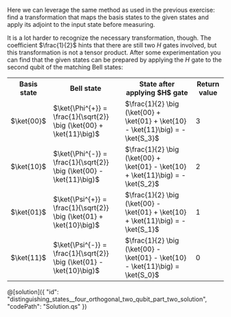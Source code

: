 Here we can leverage the same method as used in the previous exercise: find a transformation that maps the basis states to the given states and apply its adjoint to the input state before measuring.

It is a lot harder to recognize the necessary transformation, though. The coefficient $\frac{1}{2}$ hints that there are still two $H$ gates involved, but this transformation is not a tensor product. After some experimentation you can find that the given states can be prepared by applying the $H$ gate to the second qubit of the matching Bell states:

<table>
  <tr>
    <th>Basis state</th>
    <th>Bell state</th>
    <th>State after applying $H$ gate</th>
    <th>Return value</th>
  </tr>
  <tr>
    <td>$\ket{00}$</td>
    <td>$\ket{\Phi^{+}} = \frac{1}{\sqrt{2}} \big (\ket{00} + \ket{11}\big)$</td>
    <td>$\frac{1}{2} \big (\ket{00} + \ket{01} + \ket{10} - \ket{11}\big) = -\ket{S_3}$</td>
    <td>3</td>
  </tr>
  <tr>
    <td>$\ket{10}$ </td>
    <td>$\ket{\Phi^{-}} = \frac{1}{\sqrt{2}} \big (\ket{00} - \ket{11}\big)$</td>
    <td>$\frac{1}{2} \big (\ket{00} + \ket{01} - \ket{10} + \ket{11}\big) = -\ket{S_2}$</td>
    <td>2</td>
  </tr>
  <tr>
    <td>$\ket{01}$</td>
    <td>$\ket{\Psi^{+}} = \frac{1}{\sqrt{2}} \big (\ket{01} + \ket{10}\big)$</td>
    <td>$\frac{1}{2} \big (\ket{00} - \ket{01} + \ket{10} + \ket{11}\big) = -\ket{S_1}$</td>
    <td>1</td>
  </tr>
  <tr>
    <td>$\ket{11}$</td>
    <td>$\ket{\Psi^{-}} = \frac{1}{\sqrt{2}} \big (\ket{01} - \ket{10}\big)$</td>
    <td>$\frac{1}{2} \big (\ket{00} - \ket{01} - \ket{10} - \ket{11}\big) = \ket{S_0}$</td>
    <td>0</td>
  </tr>
</table>

@[solution]({
    "id": "distinguishing_states__four_orthogonal_two_qubit_part_two_solution",
    "codePath": "Solution.qs"
})
